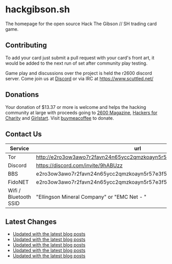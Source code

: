 # hackgibson.sh
The homepage for the open source Hack The Gibson // SH trading card game.


## Contributing

To add your card just submit a pull request with your card's front art, it would be added to the next run of set after community play testing.

Game play and discussions over the project is held the r2600 discord server. Come join us at [Discord](https://discord.com/invite/9hABUzz) or via IRC at https://www.scuttled.net/


## Donations

Your donation of $13.37 or more is welcome and helps the hacking community at large with proceeds going to [2600 Magazine](https://2600.com/), [Hackers for Charity](https://hackersforcharity.org) and [Girlstart](https://girlstart.org).  Visit [buymeacoffee](https://www.buymeacoffee.com/hackgibson.sh) to donate.


## Contact Us

Service | url
-|-
Tor | http://e2ro3ow3awo7r2favn24n65ycc2qmzkoayn5r57e3f56nvjwdcgg32ad.onion
Discord | https://discord.com/invite/9hABUzz
BBS | e2ro3ow3awo7r2favn24n65ycc2qmzkoayn5r57e3f56nvjwdcgg32ad.onion:23
FidoNET | e2ro3ow3awo7r2favn24n65ycc2qmzkoayn5r57e3f56nvjwdcgg32ad.onion:24554
Wifi / Bluetooth SSID | "Ellingson Mineral Company" or "EMC Net - <fidonet address>"

## Latest Changes
<!-- BLOG-POST-LIST:START -->
- [Updated with the latest blog posts](https://github.com/DFW2600/hackgibson.sh/commit/3a2753b76b071d1e30845c8da6b2329376efbd8a)
- [Updated with the latest blog posts](https://github.com/DFW2600/hackgibson.sh/commit/9844e3560f653ce65351cf9581de9562d018bcf9)
- [Updated with the latest blog posts](https://github.com/DFW2600/hackgibson.sh/commit/2ffae09cc01f514ef0ec8d3228fea83634aae65e)
- [Updated with the latest blog posts](https://github.com/DFW2600/hackgibson.sh/commit/d22a5291a3c84f5e813b027a14a55b4902e5491c)
- [Updated with the latest blog posts](https://github.com/DFW2600/hackgibson.sh/commit/fee203da27d621025b3aeeac57f8fbfb56c70e4e)
<!-- BLOG-POST-LIST:END -->
